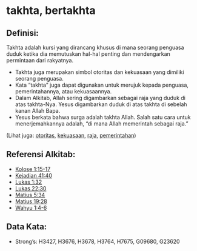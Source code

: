 # takhta, bertakhta

## Definisi:

Takhta adalah kursi yang dirancang khusus di mana seorang penguasa duduk ketika dia memutuskan hal-hal penting dan mendengarkan permintaan dari rakyatnya.

* Takhta juga merupakan simbol otoritas dan kekuasaan yang dimiliki seorang penguasa.
* Kata “takhta” juga dapat digunakan untuk merujuk kepada penguasa, pemerintahannya, atau kekuasaannya.
* Dalam Alkitab, Allah sering digambarkan sebagai raja yang duduk di atas takhta-Nya. Yesus digambarkan duduk di atas takhta di sebelah kanan Allah Bapa.
* Yesus berkata bahwa surga adalah takhta Allah. Salah satu cara untuk menerjemahkannya adalah, “di mana Allah memerintah sebagai raja.”

(Lihat juga: [otoritas](../kt/authority.md), [kekuasaan](../kt/power.md), [raja](../other/king.md), [pemerintahan](../other/reign.md))

## Referensi Alkitab:

* [Kolose 1:15-17](rc://en/tn/help/col/01/15)
* [Kejadian 41:40](rc://en/tn/help/gen/41/40)
* [Lukas 1:32](rc://en/tn/help/luk/01/32)
* [Lukas 22:30](rc://en/tn/help/luk/22/30)
* [Matius 5:34](rc://en/tn/help/mat/05/34)
* [Matius 19:28](rc://en/tn/help/mat/19/28)
* [Wahyu 1:4-6](rc://en/tn/help/rev/01/04)

## Data Kata:

* Strong’s: H3427, H3676, H3678, H3764, H7675, G09680, G23620
